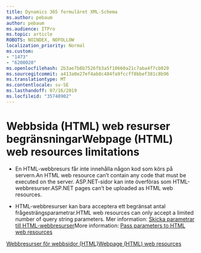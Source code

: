 ```yaml
---
title: Dynamics 365 formuläret XML-Schema
ms.author: pebaum
author: pebaum
ms.audience: ITPro
ms.topic: article
ROBOTS: NOINDEX, NOFOLLOW
localization_priority: Normal
ms.custom:
- "1473"
- "6200020"
ms.openlocfilehash: 2b3ae7b8b7526fb3a5f10660a21c7aba4f7cb020
ms.sourcegitcommit: a413a0e27ef4ab8c484fa9fccff8bbef381c8b96
ms.translationtype: MT
ms.contentlocale: sv-SE
ms.lasthandoff: 07/16/2019
ms.locfileid: "35748902"
---
```

# <a name="webpage-html-web-resources-limitations"></a><span data-ttu-id="c945a-102">Webbsida (HTML) web resurser begränsningar</span><span class="sxs-lookup"><span data-stu-id="c945a-102">Webpage (HTML) web resources limitations</span></span>

* <span data-ttu-id="c945a-103">En HTML-webbresurs får inte innehålla någon kod som körs på servern.</span><span class="sxs-lookup"><span data-stu-id="c945a-103">An HTML web resource can’t contain any code that must be executed on the server.</span></span> <span data-ttu-id="c945a-104">ASP.NET-sidor kan inte överföras som HTML-webbresurser.</span><span class="sxs-lookup"><span data-stu-id="c945a-104">ASP.NET pages can’t be uploaded as HTML web resources.</span></span>

* <span data-ttu-id="c945a-105">HTML-webbresurser kan bara acceptera ett begränsat antal frågesträngsparametrar.</span><span class="sxs-lookup"><span data-stu-id="c945a-105">HTML web resources can only accept a limited number of query string parameters.</span></span> <span data-ttu-id="c945a-106">Mer information: [Skicka parametrar till HTML-webbresurser](https://docs.microsoft.com/en-us/dynamics365/customer-engagement/developer/webpage-html-web-resources#BKMK_PassingParametersToWebResources)</span><span class="sxs-lookup"><span data-stu-id="c945a-106">More information: [Pass parameters to HTML web resources](https://docs.microsoft.com/en-us/dynamics365/customer-engagement/developer/webpage-html-web-resources#BKMK_PassingParametersToWebResources)</span></span>

[<span data-ttu-id="c945a-107">Webbresurser för webbsidor (HTML)</span><span class="sxs-lookup"><span data-stu-id="c945a-107">Webpage (HTML) web resources</span></span>](https://docs.microsoft.com/dynamics365/customer-engagement/developer/webpage-html-web-resources)
